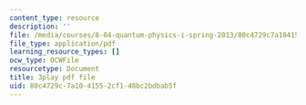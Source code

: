 ```yaml
---
content_type: resource
description: ''
file: /media/courses/8-04-quantum-physics-i-spring-2013/80c4729c7a1041552cf148bc2bdbab5f_SsCeVABM4Mo.pdf
file_type: application/pdf
learning_resource_types: []
ocw_type: OCWFile
resourcetype: Document
title: 3play pdf file
uid: 80c4729c-7a10-4155-2cf1-48bc2bdbab5f
---
```

